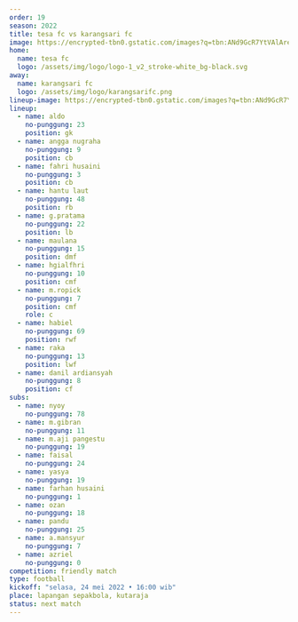 ```yaml
---
order: 19
season: 2022
title: tesa fc vs karangsari fc
image: https://encrypted-tbn0.gstatic.com/images?q=tbn:ANd9GcR7YtVAlAredBfW6TglHJBArzc8AsUdL0uR7A&usqp=CAU
home:
  name: tesa fc
  logo: /assets/img/logo/logo-1_v2_stroke-white_bg-black.svg
away:
  name: karangsari fc
  logo: /assets/img/logo/karangsarifc.png
lineup-image: https://encrypted-tbn0.gstatic.com/images?q=tbn:ANd9GcR7YtVAlAredBfW6TglHJBArzc8AsUdL0uR7A&usqp=CAU
lineup:
  - name: aldo
    no-punggung: 23
    position: gk
  - name: angga nugraha
    no-punggung: 9
    position: cb
  - name: fahri husaini
    no-punggung: 3
    position: cb
  - name: hantu laut
    no-punggung: 48
    position: rb
  - name: g.pratama
    no-punggung: 22
    position: lb
  - name: maulana
    no-punggung: 15
    position: dmf
  - name: hgialfhri
    no-punggung: 10
    position: cmf
  - name: m.ropick
    no-punggung: 7
    position: cmf
    role: c
  - name: habiel
    no-punggung: 69
    position: rwf
  - name: raka
    no-punggung: 13
    position: lwf
  - name: danil ardiansyah
    no-punggung: 8
    position: cf
subs:
  - name: nyoy
    no-punggung: 78
  - name: m.gibran
    no-punggung: 11
  - name: m.aji pangestu
    no-punggung: 19
  - name: faisal
    no-punggung: 24
  - name: yasya
    no-punggung: 19
  - name: farhan husaini
    no-punggung: 1
  - name: ozan
    no-punggung: 18
  - name: pandu
    no-punggung: 25
  - name: a.mansyur
    no-punggung: 7
  - name: azriel
    no-punggung: 0
competition: friendly match
type: football
kickoff: "selasa, 24 mei 2022 • 16:00 wib"
place: lapangan sepakbola, kutaraja
status: next match
---
```

